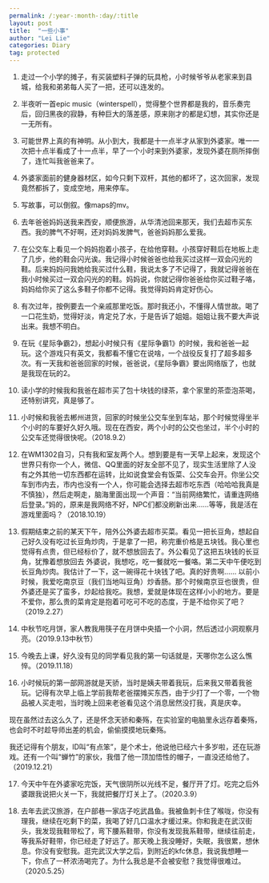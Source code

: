 ```yaml
---
permalink: /:year-:month-:day/:title
layout: post
title:  "一些小事"
author: "Lei Lie"
categories: Diary
tag: protected
---
```


1. 走过一个小学的摊子，有买装塑料子弹的玩具枪，小时候爷爷从老家来到县城，给我和弟弟每人买了一把，还可以连发的。

2. 半夜听一首epic music（winterspell），觉得整个世界都是我的，音乐奏完后，回归黑夜的寂静，有种巨大的落差感，原来刚才的都是幻想，其实你还是一无所有。

3. 可能世界上真的有神明。从小到大，我都是十一点半才从家到外婆家。唯一一次把十点半看成了十一点半，早了一个小时来到外婆家，发现外婆在厕所摔倒了，连忙叫我爸爸来了。

4. 外婆家面前的健身器材区，如今只剩下双杆，其他的都坏了，这次回家，发现竟然都拆了，变成空地，用来停车。

5. 写故事，可以倒叙。像maps的mv。

6. 去年爸爸妈妈送我来西安，顺便旅游，从华清池回来那天，我们去超市买东西。我的脾气不好啊，还对妈妈发脾气，爸爸妈妈那么爱我。

7. 在公交车上看见一个妈妈抱着小孩子，在给他穿鞋。小孩穿好鞋后在地板上走了几步，他的鞋会闪光诶。我记得小时候爸爸也给我买过这样一双会闪光的鞋。后来妈妈问我她给我买过什么鞋，我说太多了不记得了，我就记得爸爸在我小时候买过一双会闪光的的鞋。妈妈说，你就记得你爸爸给你买过鞋子咯，妈妈给你买了这么多鞋子你都不记得。我觉得妈妈肯定好伤心。

8. 有次过年，按例要去一个亲戚那里吃饭。那时我还小，不懂得人情世故。喝了一口花生奶，觉得好淡，肯定兑了水，于是告诉了姐姐。姐姐让我不要大声说出来。我想不明白。

9. 在玩《星际争霸2》，想起小时候只有《星际争霸1》的时候，我和爸爸一起玩。这个游戏只有英文，我都看不懂它在说啥，一个战役反复打了超多超多次。有一天我和爸爸回家的时候，爸爸说，《星际争霸》要出网络版了，也就是我现在玩的2。

10. 读小学的时候我和我爸在超市买了包十块钱的绿茶，拿个家里的茶壶泡茶喝，还特别讲究，真是够了。

11. 小时候和我爸去郴州进货，回家的时候坐公交车坐到车站，那个时候觉得坐半个小时的车要好久好久哦。现在在西安，两个小时的公交也坐过，半个小时的公交车还觉得很快呢。（2018.9.2）

12. 在WM1302自习，只有我和室友两个人。想到要是有一天早上起来，发现这个世界只有你一个人，微信、QQ里面的好友全部不见了，现实生活里除了人没有之外其他一切东西都在运转，比如说食堂会有饭菜、公交车会开。你坐公交车到市内去，市内也没有一个人，你可能会选择去超市吃东西（哈哈哈我真是不慎独），然后走啊走，脑海里面出现一个声音：“当前网络繁忙，请重连网络后登录。”妈的，原来是我网络不好，NPC们都没刷新出来……等等，我是活在游戏里面吗？（2018.10.19）

13. 假期结束之前的某天下午，陪外公外婆去超市买菜。看见一把长豆角，想起自己好久没有吃过长豆角炒肉，于是拿了一把，称完重价格是五块钱。我心里也觉得有点贵，但已经标价了，就不想放回去了。外公看见了这把五块钱的长豆角，犹豫着想放回去 外婆说，我想吃，吃一餐就吃一餐咯。第二天中午便吃到长豆角炒肉。我估计了一下，这一碗得花十块钱了吧。真的好贵啊……
以前小时候，我爱吃南京豆（我们当地叫豆角）炒香肠。那个时候南京豆也很贵，但外婆还是买了蛮多，炒起给我吃。我想，爱就是体现在这样小小的地方。要是不爱你，那么贵的菜肯定是抱着可吃可不吃的态度，于是不给你买了吧？（2019.2.27）

1.  中秋节吃月饼，家人教我用筷子在月饼中央插一个小洞，然后透过小洞观察月亮。（2019.9.13中秋节）

2.  今晚去上课，好久没有见的同学看见我的第一句话就是，天哪你怎么这么憔悴。（2019.11.18）

3.  小时候玩的第一部网游就是天骄，当时是姨夫带着我玩，后来我又带着我爸玩。记得有次早上临上学前我帮老爸摆摊买东西，由于少打了一个零，一个物品被人买走啦，当时晚上回来老爸看见这个消息居然没打我，真是庆幸。

现在虽然过去这么久了，还是怀念天骄和秦殇，在实验室的电脑里永远存着秦殇，也会时不时趁导师出差的机会，偷偷摸摸地玩秦殇。

我还记得有个朋友，ID叫“有点笨”，是个术士，他说他已经六十多岁啦，还在玩游戏。还有一个叫“蝉竹”的家伙，我借了他一顶加悟性的帽子，一直没还给他了。（2019.12.21）

17. 今天中午在外婆家吃完饭，天气很阴所以光线不足，餐厅开了灯。吃完之后外婆跟我说把火关一下，我就把餐厅灯关上了。（2020.3.9）

18. 去年去武汉旅游，在户部巷一家店子吃武昌鱼。我被鱼刺卡住了喉咙，你没有理我，继续在吃剩下的菜，我喝了好几口温水才缓过来。你和我走在武汉街头，我发现我鞋带松了，弯下腰系鞋带，你没有发现我系鞋带，继续往前走，等我系好鞋带，你已经走了好远了。那天晚上我没睡好，失眠，我很累，想休息。你没有安慰我。逛完武汉大学之后，到附近的kfc休息，我说我想睡一下，你点了一杯浓汤喝完了。为什么我总是不会被安慰？我觉得很难过。（2020.5.25）